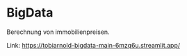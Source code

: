 # BigData

Berechnung von immobilienpreisen.

Link: https://tobiarnold-bigdata-main-6mzq6u.streamlit.app/
